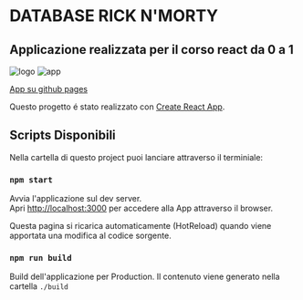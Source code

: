 # DATABASE RICK N'MORTY 
## Applicazione realizzata per il corso react da 0 a 1

![logo](https://media1.giphy.com/media/3o85xuO1siCT147FrG/giphy.gif)
![app](https://i.ibb.co/VJVFxkH/appricknmorty.gif)

[App su github pages](https://kenta88.github.io/database-rick-n-morty/)

Questo progetto é stato realizzato con [Create React App](https://github.com/facebook/create-react-app).

## Scripts Disponibili

Nella cartella di questo project puoi lanciare attraverso il terminiale:

### `npm start`

Avvia l'applicazione sul dev server.<br />
Apri [http://localhost:3000](http://localhost:3000) per accedere alla App attraverso il browser.

Questa pagina si ricarica automaticamente (HotReload) quando viene apportata una modifica al codice sorgente.

### `npm run build`

Build dell'applicazione per Production. Il contenuto viene generato nella cartella ```./build```

